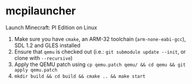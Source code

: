 # mcpilauncher

Launch Minecraft: PI Edition on Linux

1. Make sure you have `cmake`, an ARM-32 toolchain (`arm-none-eabi-gcc`), SDL 1.2 and GLES installed
2. Ensure that `qemu` is checked out (i.e.: `git submodule update --init`, or clone with `--recursive`)
3. Apply the QEMU patch using `cp qemu.patch qemu/ && cd qemu && git apply qemu.patch`
4. `mkdir build && cd build && cmake .. && make start`
